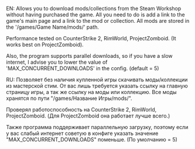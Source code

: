 EN:
Allows you to download mods/collections from the Steam Workshop without having purchased the game.
All you need to do is add a link to the game's main page and a link to the mod or collection.
All mods are stored in the '/games/Game Name/mods/' path.

Performance tested on CounterStrike 2, RimWorld, ProjectZomboid.
(It works best on ProjectZomboid).

Also, the program supports parallel downloads, so if you have a slow internet, I advise you to lower the value of 'MAX_CONCURRENT_DOWNLOADS' in the config.
(default = 5) 

RU:
Позволяет без наличия купленной игры скачивать моды/коллекции из мастерской стим.
От вас лишь требуется указать ссылку на главную страницу игры, а так же ссылку на моды или коллекцию.
Все моды хранятся по пути "/games/Название Игры/mods/".

Проверял работоспособность на CounterStrike 2, RimWorld, ProjectZomboid.
(Для ProjectZomboid она работает лучше всего.)

Также программа поддерживает параллельную загрузку, поэтому если у вас слабый интернет советую в конфиге указать значение "MAX_CONCURRENT_DOWNLOADS" поменьше.
(По умолчанию = 5) 
